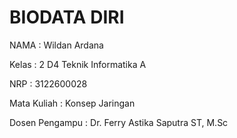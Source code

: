 # BIODATA DIRI

NAMA : Wildan Ardana

Kelas : 2 D4 Teknik Informatika A

NRP : 3122600028

Mata Kuliah : Konsep Jaringan

Dosen Pengampu : Dr. Ferry Astika Saputra ST, M.Sc
